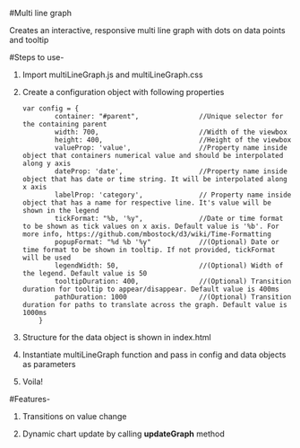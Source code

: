#Multi line graph

Creates an interactive, responsive multi line graph with dots on data points and tooltip

#Steps to use-
1. Import multiLineGraph.js and multiLineGraph.css

2. Create a configuration object with following properties
	```
	var config = {
			container: "#parent",				//Unique selector for the containing parent
			width: 700,							//Width of the viewbox
			height: 400,						//Height of the viewbox
			valueProp: 'value',					//Property name inside object that containers numerical value and should be interpolated along y axis
			dateProp: 'date',					//Property name inside object that has date or time string. It will be interpolated along x axis
			labelProp: 'category',				// Property name inside object that has a name for respective line. It's value will be shown in the legend
			tickFormat: "%b, '%y",				//Date or time format to be shown as tick values on x axis. Default value is '%b'. For more info, https://github.com/mbostock/d3/wiki/Time-Formatting
			popupFormat: "%d %b '%y"			//(Optional) Date or time format to be shown in tooltip. If not provided, tickFormat will be used
			legendWidth: 50,					//(Optional) Width of the legend. Default value is 50
			tooltipDuration: 400,				//(Optional) Transition duration for tooltip to appear/disappear. Default value is 400ms
			pathDuration: 1000					//(Optional) Transition duration for paths to translate across the graph. Default value is 1000ms
		}
	```
	
3. Structure for the data object is shown in index.html

4. Instantiate multiLineGraph function and pass in config and data objects as parameters

5. Voila!


#Features-
1. Transitions on value change

2. Dynamic chart update by calling **updateGraph** method